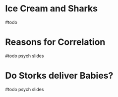 # Ice Cream and Sharks
#todo

# Reasons for Correlation
#todo psych slides

# Do Storks deliver Babies?
#todo psych slides